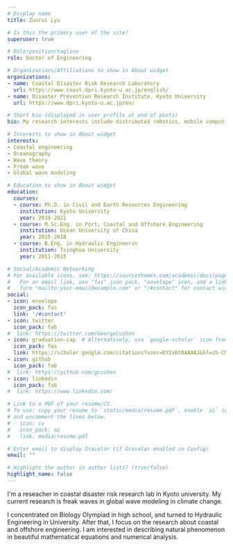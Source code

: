 ```yaml
---
# Display name
title: Zuorui Lyu

# Is this the primary user of the site?
superuser: true

# Role/position/tagline
role: Doctor of Engineering

# Organizations/Affiliations to show in About widget
organizations:
- name: Coastal Disaster Risk Research Laboratory
  url: https://www.coast.dpri.kyoto-u.ac.jp/english/
- name: Disaster Prevention Research Institute, Kyoto University
  url: https://www.dpri.kyoto-u.ac.jp/en/

# Short bio (displayed in user profile at end of posts)
bio: My research interests include distributed robotics, mobile computing and programmable matter.

# Interests to show in About widget
interests:
- Coastal engineering 
- Oceanography 
- Wave theory
- Freak wave
- Global wave modeling

# Education to show in About widget
education:
  courses:
  - course: Ph.D. in Civil and Earth Resources Engineering
    institution: Kyoto University
    year: 2018-2021
  - course: M.Sc.Eng. in Port, Coastal and Offshore Engineering
    institution: Ocean University of China
    year: 2015-2018
  - course: B.Eng. in Hydraulic Engineerin
    institution: Tsinghua University
    year: 2011-2015

# Social/Academic Networking
# For available icons, see: https://sourcethemes.com/academic/docs/page-builder/#icons
#   For an email link, use "fas" icon pack, "envelope" icon, and a link in the
#   form "mailto:your-email@example.com" or "/#contact" for contact widget.
social:
- icon: envelope
  icon_pack: fas
  link: '/#contact'
- icon: twitter
  icon_pack: fab
#  link: https://twitter.com/GeorgeCushen
- icon: graduation-cap  # Alternatively, use `google-scholar` icon from `ai` icon pack
  icon_pack: fas
  link: https://scholar.google.com/citations?user=KYIx6t0AAAAJ&hl=zh-CN
- icon: github
  icon_pack: fab
#  link: https://github.com/gcushen
- icon: linkedin
  icon_pack: fab
#  link: https://www.linkedin.com/

# Link to a PDF of your resume/CV.
# To use: copy your resume to `static/media/resume.pdf`, enable `ai` icons in `params.toml`, 
# and uncomment the lines below.
# - icon: cv
#   icon_pack: ai
#   link: media/resume.pdf

# Enter email to display Gravatar (if Gravatar enabled in Config)
email: ""

# Highlight the author in author lists? (true/false)
highlight_name: false
---
```


  I'm a reseacher in coastal disaster risk research lab in Kyoto university. My current research is freak waves in global wave modeling in climate change. 

  I concentrated on Biology Olympiad in high school, and turned to Hydraulic Engineering in University. After that, I focus on the research about coastal and offshore engineering. I am interested in describing natural phenomenon in beautiful mathematical equations and numerical analysis.


